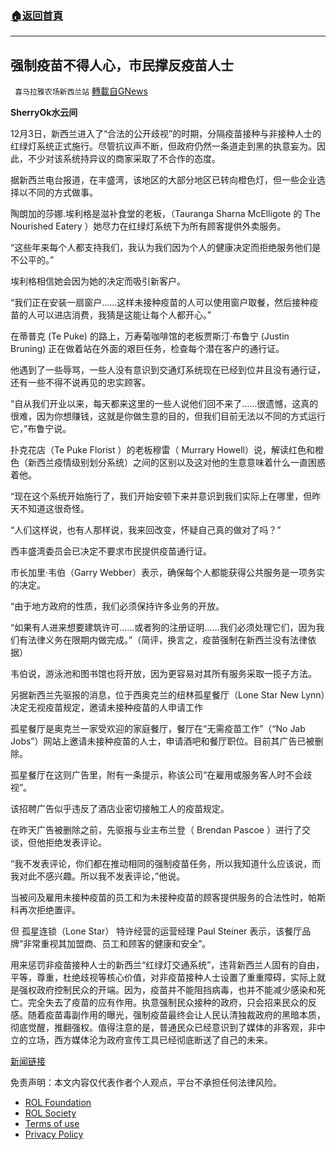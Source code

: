 ###  [:house:返回首頁](https://github.com/ourhimalayas/txt)
---


## 强制疫苗不得人心，市民撑反疫苗人士
` 喜马拉雅农场新西兰站` [轉載自GNews](https://gnews.org/zh-hans/1718760/)

**SherryOk水云间**

12月3日，新西兰进入了“合法的公开歧视”的时期，分隔疫苗接种与非接种人士的红绿灯系统正式施行。尽管抗议声不断，但政府仍然一条道走到黑的执意妄为。因此，不少对该系统持异议的商家采取了不合作的态度。

据新西兰电台报道，在丰盛湾，该地区的大部分地区已转向橙色灯，但一些企业选择以不同的方式做事。

陶朗加的莎娜.埃利格是滋补食堂的老板，（Tauranga Sharna McElligote 的 The Nourished Eatery ）她尽力在红绿灯系统下为所有顾客提供外卖服务。

“这些年来每个人都支持我们，我认为我们因为个人的健康决定而拒绝服务他们是不公平的。”

埃利格相信她会因为她的决定而吸引新客户。

“我们正在安装一扇窗户……这样未接种疫苗的人可以使用窗户取餐，然后接种疫苗的人可以进店消费，我猜是这能让每个人都开心。”

在蒂普克 (Te Puke) 的路上，万寿菊咖啡馆的老板贾斯汀·布鲁宁 (Justin Bruning) 正在做着站在外面的艰巨任务，检查每个潜在客户的通行证。

他遇到了一些辱骂，一些人没有意识到交通灯系统现在已经到位并且没有通行证，还有一些不得不说再见的忠实顾客。

“自从我们开业以来，每天都来这里的一些人说他们回不来了……很遗憾，这真的很难，因为你想赚钱，这就是你做生意的目的，但我们目前无法以不同的方式运行它，”布鲁宁说。

扑克花店（Te Puke Florist ）的老板穆雷（ Murrary Howell）说，解读红色和橙色（新西兰疫情级别划分系统）之间的区别以及这对他的生意意味着什么一直困惑着他。

“现在这个系统开始施行了，我们开始安顿下来并意识到我们实际上在哪里，但昨天不知道这很奇怪。

“人们这样说，也有人那样说，我来回改变，怀疑自己真的做对了吗？”

西丰盛湾委员会已决定不要求市民提供疫苗通行证。

市长加里·韦伯（Garry Webber）表示，确保每个人都能获得公共服务是一项务实的决定。

“由于地方政府的性质，我们必须保持许多业务的开放。

“如果有人进来想要建筑许可……或者狗的注册证明……我们必须处理它们，因为我们有法律义务在限期内做完成。”（简评，换言之，疫苗强制在新西兰没有法律依据）

韦伯说，游泳池和图书馆也将开放，因为更容易对其所有服务采取一揽子方法。

另据新西兰先驱报的消息，位于西奥克兰的纽林孤星餐厅（Lone Star New Lynn）决定无视疫苗规定，邀请未接种疫苗的人申请工作

孤星餐厅是奥克兰一家受欢迎的家庭餐厅，餐厅在“无需疫苗工作”（“No Jab Jobs”）网站上邀请未接种疫苗的人士，申请酒吧和餐厅职位。目前其广告已被删除。

孤星餐厅在这则广告里，附有一条提示，称该公司“在雇用或服务客人时不会歧视”。

该招聘广告似乎违反了酒店业密切接触工人的疫苗规定。

在昨天广告被删除之前，先驱报与业主布兰登（ Brendan Pascoe ）进行了交谈，但他拒绝发表评论。

“我不发表评论，你们都在推动相同的强制疫苗任务，所以我知道什么应该说，而我对此不感兴趣。所以我不发表评论，”他说。

当被问及雇用未接种疫苗的员工和为未接种疫苗的顾客提供服务的合法性时，帕斯科再次拒绝置评。

但 孤星连锁（Lone Star） 特许经营的运营经理 Paul Steiner 表示，该餐厅品牌“非常重视其加盟商、员工和顾客的健康和安全”。

用来惩罚非疫苗接种人士的新西兰“红绿灯交通系统”，违背新西兰人固有的自由，平等，尊重，杜绝歧视等核心价值，对非疫苗接种人士设置了重重障碍，实际上就是强权政府控制民众的开端。因为，疫苗并不能阻挡病毒，也并不能减少感染和死亡。完全失去了疫苗的应有作用。执意强制民众接种的政府，只会招来民众的反感。随着疫苗毒副作用的曝光，强制疫苗最终会让人民认清独裁政府的黑暗本质，彻底觉醒，推翻强权。值得注意的是，普通民众已经意识到了媒体的非客观，非中立的立场，西方媒体沦为政府宣传工具已经彻底断送了自己的未来。

[新闻链接](https://www.1news.co.nz/2021/12/03/some-bay-of-plenty-businesses-still-serving-unvaccinated-people/)

 

免责声明：本文内容仅代表作者个人观点，平台不承担任何法律风险。

- [ROL Foundation](https://rolfoundation.org/)
- [ROL Society](https://rolsociety.org/)
- [Terms of use](https://gnews.org/terms-of-use-3/)
- [Privacy Policy](https://gnews.org/privacy-policy/)
